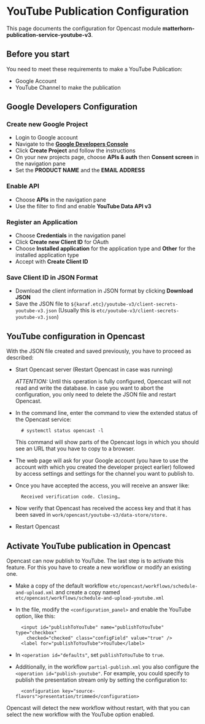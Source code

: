 # YouTube Publication Configuration

This page documents the configuration for Opencast module **matterhorn-publication-service-youtube-v3**.

## Before you start


You need to meet these requirements to make a YouTube Publication:

- Google Account
- YouTube Channel to make the publication


## Google Developers Configuration

### Create new Google Project

- Login to Google account
- Navigate to the [**Google Developers Console**][googledevconsole]
- Click **Create Project** and follow the instructions
- On your new projects page, choose **APIs & auth** then **Consent screen** in the navigation pane
- Set the **PRODUCT NAME** and the **EMAIL ADDRESS**

### Enable API

- Choose **APIs** in the navigation pane
- Use the filter to find and enable **YouTube Data API v3**

### Register an Application

- Choose **Credentials** in the navigation panel
- Click **Create new Client ID** for OAuth
- Choose **Installed application** for the application type and **Other** for the installed application type
- Accept with **Create Client ID**

### Save Client ID in JSON Format

- Download the client information in JSON format by clicking **Download JSON**
- Save the JSON file to `${karaf.etc}/youtube-v3/client-secrets-youtube-v3.json` (Usually this is
  `etc/youtube-v3/client-secrets-youtube-v3.json`)


## YouTube configuration in Opencast

With the JSON file created and saved previously, you have to proceed as described:

- Start Opencast server (Restart Opencast in case was running)

    *ATTENTION:* Until this operation is fully configured, Opencast will not read and write the database. In case you
    want to abort the configuration, you only need to delete the JSON file and restart Opencast.

- In the command line, enter the command to view the extended status of the Opencast service:

        # systemctl status opencast -l

    This command will show parts of the Opencast logs in which you should see an URL that you have to copy to a browser.

- The web page will ask for your Google account (you have to use the account with which you created the developer
  project earlier) followed by access settings and settings for the channel you want to publish to.

- Once you have accepted the access, you will receive an answer like:

        Received verification code. Closing…

- Now verify that Opencast has received the access key and that it has been saved in
  `work/opencast/youtube-v3/data-store/store.`

- Restart Opencast


## Activate YouTube publication in Opencast

Opencast can now publish to YouTube. The last step is to activate this feature. For this you have to create a new
workflow or modify an existing one.

- Make a copy of the default workflow `etc/opencast/workflows/schedule-and-upload.xml` and create a copy named
  `etc/opencast/workflows/schedule-and-upload-youtube.xml`

- In the file, modify the `<configuration_panel>` and enable the YouTube option, like this:

        <input id="publishToYouTube" name="publishToYouTube" type="checkbox"
          checked="checked" class="configField" value="true" />
        <label for="publishToYouTube">YouTube</label>

- In `<operation id="defaults"`, set `publishToYouTube` to `true`.

- Additionally, in the workflow `partial-publish.xml` you also configure the `<operation id="publish-youtube"`. For
  example, you could specify to publish the presentation stream only by setting the configuration to:

        <configuration key="source-flavors">presentation/trimmed</configuration>

Opencast will detect the new workflow without restart, with that you can select the new workflow with the YouTube option
enabled.

[googledevconsole]: https://console.developers.google.com/project

